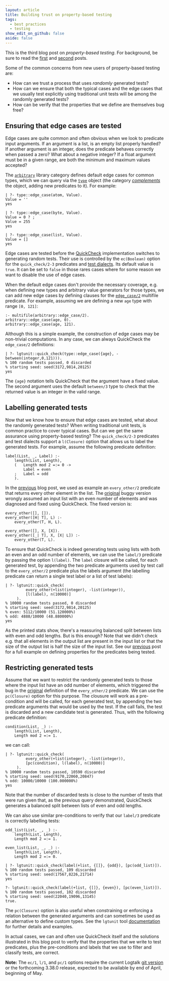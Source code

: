 ```yaml
---
layout: article
title: Building trust on property-based testing
tags:
  - best practices
  - testing
show_edit_on_github: false
aside: false
---
```



This is the third blog post on *property-based testing*. For background, be
sure to read the 
[first](../../../2019/08/20/easily-quickcheck-your-predicates.html)
and [second](../../../2020/04/10/evolving-from-manually-written-tests.html)
posts.

Some of the common concerns from new users of property-based testing are:

- How can we trust a process that uses *randomly* generated tests?
- How can we ensure that both the typical cases and the edge cases that we usually test explicitly
using traditional unit tests will be among the randomly generated tests?
- How can be verify that the properties that we define are themselves bug free?


Ensuring that edge cases are tested
-----------------------------------

Edge cases are quite common and often obvious when we look to predicate
input arguments. If an argument is a list, is an empty list properly handled?
If another argument is an integer, does the predicate behaves correctly when
passed a zero? What about a negative integer? If a float argument must be in
a given range, are both the minimum and maximum values accepted?

The [`arbitrary`](https://logtalk.org/library/arbitrary_0.html)
library category defines default edge cases for common types, which we can
query via the [`type`](https://logtalk.org/library/type_0.html) object
(the category [*complements*](https://logtalk.org/manuals/userman/categories.html#hot-patching)
the object, adding new predicates to it). For example:

```text
| ?- type::edge_case(atom, Value).
Value = ''
yes

| ?- type::edge_case(byte, Value).
Value = 0 ? ;
Value = 255
yes

| ?- type::edge_case(list, Value).
Value = []
yes
```

Edge cases are tested before the [QuickCheck](https://logtalk3.readthedocs.io/en/latest/devtools/lgtunit.html#quickcheck)
implementation switches to
generating random tests. Their use is controlled by the `ec(Boolean)`
option for the `quick_check/2-3` predicates and [test dialects](https://logtalk3.readthedocs.io/en/latest/devtools/lgtunit.html#test-dialects).
Its default value is `true`. It can be set to `false` in those rares cases
where for some reason we want to disable the use of edge cases.

When the default edge cases don't provide the necessary coverage, e.g.
when defining new types and arbitrary value generators for those types,
we can add new edge cases by defining clauses for the
[`edge_case/2`](https://logtalk.org/library/arbitrary_0.html#edge-case-2)
multifile predicate. For example, assuming we are defining a new `age` type
with range `[0, 121]`: 

```logtalk
:- multifile(arbitrary::edge_case/2).
arbitrary::edge_case(age, 0).
arbitrary::edge_case(age, 121).
```

Although this is a simple example, the construction of edge cases may be
non-trivial computations. In any case, we can always QuickCheck the
`edge_case/2` definitions:

```text
| ?- lgtunit::quick_check(type::edge_case({age}, -between(integer,0,121))).
% 100 random tests passed, 0 discarded
% starting seed: seed(3172,9814,20125)
yes
```

The `{age}` notation tells QuickCheck that the argument have a fixed value.
The second argument uses the default `between/3` type to check that the
returned value is an integer in the valid range.


Labelling generated tests
-------------------------

Now that we know how to ensure that edge cases are tested, what about the
randomly generated tests? When writing traditional unit tests, is common
practice to cover typical cases. But can we get the same assurance using
property-based testing? The `quick_check/2-3` predicates and test dialects
support a `l(Closure)` option that allows us to label the generated tests.
For example, assume the following predicate definition:

```logtalk
label(List, _, Label) :-
    length(List, Length),
    (   Length mod 2 =:= 0 ->
        Label = even
    ;   Label = odd
    ).
```

In the [previous](../../../2020/04/10/evolving-from-manually-written-tests.html)
blog post, we used as example an `every_other/2` predicate that returns
every other element in the list. The
[original](../../../2019/08/20/easily-quickcheck-your-predicates.html)
buggy version wrongly assumed an input list with an even number of elements
and was diagnosed and fixed using QuickCheck. The fixed version is:

```logtalk
every_other([], []).
every_other([H| T], L) :-
    every_other(T, H, L).

every_other([], X, [X]).
every_other([_| T], X, [X| L]) :-
    every_other(T, L).
```

To ensure that QuickCheck is indeed generating tests using lists with
both an even and an odd number of elements, we can use the `label/3`
predicate by passing the option `l(label)`. The `label` closure will be
called, for each generated test, by appending the two predicate arguments
used by test call to the `every_other/2` predicate plus the labels
argument (the labelling predicate can return a single test label or a
list of test labels):

```text
| ?- lgtunit::quick_check(
         every_other(+list(integer), -list(integer)),
         [l(label), n(10000)]
     ).
% 10000 random tests passed, 0 discarded
% starting seed: seed(3172,9814,20125)
% even: 5112/10000 (51.120000%)
% odd: 4888/10000 (48.880000%)
yes
```

As the printed stats show, there's a reassuring balanced split between
lists with even and odd lengths. But is this enough? Note that we didn't
check e.g. that all elements in the output list are present in the input
list or that the size of the output list is half the size of the input
list. See our [previous](../../../2020/04/10/evolving-from-manually-written-tests.html)
post for a full example on defining properties for the predicates being
tested.


Restricting generated tests
---------------------------

Assume that we want to restrict the randomly generated tests to those
where the input list have an odd number of elements, which triggered
the bug in the
[original](../../../2019/08/20/easily-quickcheck-your-predicates.html)
definition of the `every_other/2` predicate.
We can use the `pc(Closure)` option for this purpose. The clousure will
work as a pre-condition and will be called, for each generated test, by
appending the two predicate arguments that would be used by the test.
If the call fails, the test is discarded and a new candidate test is
generated. Thus, with the following predicate definition:

```logtalk
condition(List, _) :-
    length(List, Length),
    Length mod 2 =:= 1.
```

we can call:

```text
| ?- lgtunit::quick_check(
         every_other(+list(integer), -list(integer)),
         [pc(condition), l(label), n(10000)]
     ).
% 10000 random tests passed, 10590 discarded
% starting seed: seed(9170,22060,20847)
% odd: 10000/10000 (100.000000%)
yes
```

Note that the number of discarded tests is close to the number of tests
that were run given that, as the previous query demonstrated, QuickCheck
generates a balanced split between lists of even and odd lengths.

We can also use similar pre-conditions to verify that our `label/3` predicate
is correctly labelling tests:

```logtalk
odd_list(List, _, _) :-
    length(List, Length),
	Length mod 2 =:= 1.

even_list(List, _, _) :-
    length(List, Length),
	Length mod 2 =:= 0.
```

```text
| ?- lgtunit::quick_check(label(+list, {[]}, {odd}), [pc(odd_list)]).
% 100 random tests passed, 109 discarded
% starting seed: seed(17567,8226,21714)
yes

?- lgtunit::quick_check(label(+list, {[]}, {even}), [pc(even_list)]).
% 100 random tests passed, 102 discarded
% starting seed: seed(22040,19096,13145)
true.
```

The `pc(Closure)` option is also useful when constraining or enforcing a
relation between the generated arguments and can sometimes be used as an
alternative to define custom types. See the `lgtunit` tool
[documentation](https://logtalk3.readthedocs.io/en/latest/devtools/lgtunit.html#quickcheck)
for further details and examples.

In actual cases, we can and often use QuickCheck itself and the solutions
illustrated in this blog post to verify that the properties that we write
to test predicates, plus the pre-conditions and labels that we use to filter
and classify tests, are correct.


**Note:** The `ec/1`, `l/1`, and `pc/1` options require the current Logtalk
[git version](https://github.com/LogtalkDotOrg/logtalk3) or the
forthcoming 3.38.0 release, expected to be available by end of April,
beginning of May.
